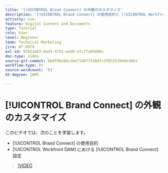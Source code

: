 ```yaml
---
title: '[!UICONTROL Brand Connect] の外観のカスタマイズ'
description: '[!UICONTROL Brand Connect] の使用目的と [!UICONTROL Workfront DAM] での [!UICONTROL Brand Connect] へのアクセス方法について説明します。'
activity: use
feature: Digital Content and Documents
type: Tutorial
role: User
level: Beginner
team: Technical Marketing
jira: KT-8979
exl-id: 97b51b63-0ad3-4751-aed8-afc77a9560bc
doc-type: video
source-git-commit: bbdf99c6bc1be714077fd94fc3f8325394de36b3
workflow-type: ht
source-wordcount: '51'
ht-degree: 100%

---
```


# [!UICONTROL Brand Connect] の外観のカスタマイズ

このビデオでは、次のことを学習します。

* [!UICONTROL Brand Connect] の使用目的
* [!UICONTROL Workfront DAM] における [!UICONTROL Brand Connect] 設定

>[!VIDEO](https://video.tv.adobe.com/v/335241/?quality=12&learn=on&enablevpops=1)
